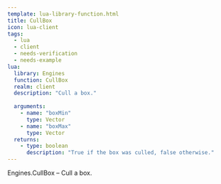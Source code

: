 ```yaml
---
template: lua-library-function.html
title: CullBox
icon: lua-client
tags:
  - lua
  - client
  - needs-verification
  - needs-example
lua:
  library: Engines
  function: CullBox
  realm: client
  description: "Cull a box."
  
  arguments:
    - name: "boxMin"
      type: Vector
    - name: "boxMax"
      type: Vector
  returns:
    - type: boolean
      description: "True if the box was culled, false otherwise."
---
```


<div class="lua__search__keywords">
Engines.CullBox &#x2013; Cull a box.
</div>
